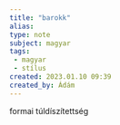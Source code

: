 ```yaml
---
title: "barokk"
alias: 
type: note
subject: magyar
tags:
 - magyar
 - stílus
created: 2023.01.10 09:39
created_by: Ádám
---
```

formai túldíszítettség